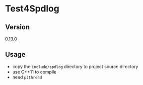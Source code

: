 # Test4Spdlog


## Version
[0.13.0](https://github.com/gabime/spdlog/releases/tag/v0.13.0)


## Usage

- copy the `include/spdlog` directory to project source directory
- use C++11 to compile
- need `plthread`
